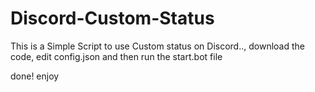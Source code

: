 # Discord-Custom-Status

This is a Simple Script to use Custom status on Discord..,
download the code, edit config.json and then run the start.bot file

done! enjoy 
